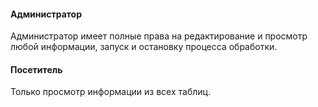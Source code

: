 ####  Администратор
Администратор имеет полные права на редактирование и просмотр любой информации, запуск и остановку процесса обработки.

####  Посетитель
Только просмотр информации из всех таблиц.
